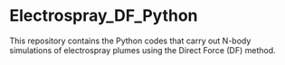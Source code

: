 # Electrospray_DF_Python
This repository contains the Python codes that carry out N-body simulations of electrospray plumes using the Direct Force (DF) method.
